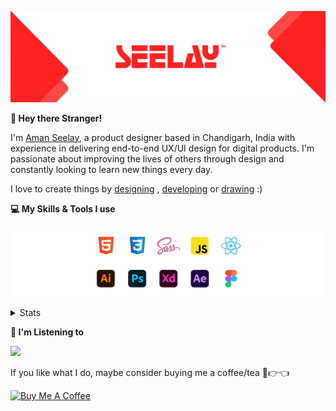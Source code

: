 [![banner](./images/seelay.svg)](https://www.seelay.in)

**👋 Hey there Stranger!**

I'm [Aman Seelay](https://www.seelay.in), a product designer based in Chandigarh, India with experience in delivering end-to-end UX/UI design for digital products. I'm passionate about improving the lives of others through design and constantly looking to learn new things every day.

I love to create things by [designing](https://www.seelay.in/#work) , [developing](https://www.seelay.in/#projects) or [drawing](https://art.seelay.in) :)

**💻 My Skills & Tools I use**

[![banner](./images/skills&tools.svg)](https://www.seelay.in/about)

<details>
  <summary>Stats</summary>

---

<!--START_SECTION:waka-->
![Profile Views](http://img.shields.io/badge/Profile%20Views-1-blue)

**🐱 My GitHub Data** 

> 🏆 45 Contributions in the Year 2023
 > 
> 📦 686.3 kB Used in GitHub's Storage 
 > 
> 💼 Opted to Hire
 > 
> 📜 1 Public Repository 
 > 
> 🔑 42 Private Repositories  
 > 
**I'm a Night 🦉** 

```text
🌞 Morning    150 commits    ████░░░░░░░░░░░░░░░░░░░░░   18.75% 
🌆 Daytime    104 commits    ███░░░░░░░░░░░░░░░░░░░░░░   13.0% 
🌃 Evening    206 commits    ██████░░░░░░░░░░░░░░░░░░░   25.75% 
🌙 Night      340 commits    ██████████░░░░░░░░░░░░░░░   42.5%

```
📅 **I'm Most Productive on Sunday** 

```text
Monday       148 commits    ████░░░░░░░░░░░░░░░░░░░░░   18.5% 
Tuesday      114 commits    ███░░░░░░░░░░░░░░░░░░░░░░   14.25% 
Wednesday    82 commits     ██░░░░░░░░░░░░░░░░░░░░░░░   10.25% 
Thursday     100 commits    ███░░░░░░░░░░░░░░░░░░░░░░   12.5% 
Friday       71 commits     ██░░░░░░░░░░░░░░░░░░░░░░░   8.88% 
Saturday     104 commits    ███░░░░░░░░░░░░░░░░░░░░░░   13.0% 
Sunday       181 commits    █████░░░░░░░░░░░░░░░░░░░░   22.62%

```


📊 **This Week I Spent My Time On** 

```text
⌚︎ Time Zone: Asia/Kolkata

💬 Programming Languages: 
TypeScript               1 hr 50 mins        ████████░░░░░░░░░░░░░░░░░   32.99% 
JavaScript               1 hr 28 mins        ██████░░░░░░░░░░░░░░░░░░░   26.34% 
Other                    1 hr 10 mins        █████░░░░░░░░░░░░░░░░░░░░   20.87% 
JSON                     27 mins             ██░░░░░░░░░░░░░░░░░░░░░░░   8.3% 
CSS                      22 mins             █░░░░░░░░░░░░░░░░░░░░░░░░   6.78%

🔥 Editors: 
VS Code                  5 hrs 35 mins       █████████████████████████   100.0%

💻 Operating System: 
Windows                  5 hrs 35 mins       █████████████████████████   100.0%

```

**I Mostly Code in JavaScript** 

```text
JavaScript               30 repos            █████████████████░░░░░░░░   68.18% 
TypeScript               14 repos            ████████░░░░░░░░░░░░░░░░░   31.82%

```



 Last Updated on 29/01/2023 06:39:52 UTC
<!--END_SECTION:waka-->

---

 </details>

**🎵 I'm Listening to**

<object data="https://now-play.vercel.app/api/generate?uid=7a17a86e-d6b7-43b5-8d9c-1d6dae42a779" >

  <img src="https://now-play.vercel.app/api/generate?uid=7a17a86e-d6b7-43b5-8d9c-1d6dae42a779" />

</object>

If you like what I do, maybe consider buying me a coffee/tea 🥺👉👈

<a href="https://www.buymeacoffee.com/seelay" target="_blank"><img src="https://cdn.buymeacoffee.com/buttons/v2/default-red.png" alt="Buy Me A Coffee" width="150" ></a>
